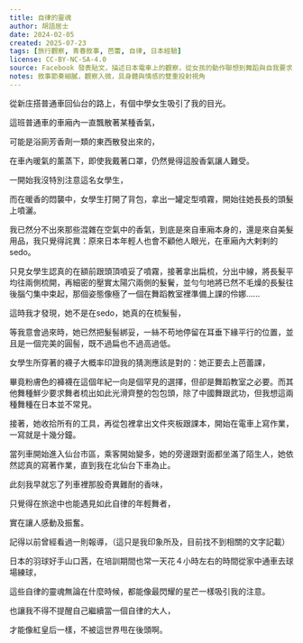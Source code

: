 ```yaml
---
title: 自律的靈魂
author: 胡語居士
date: 2024-02-05
created: 2025-07-23
tags: [旅行觀察, 青春敘事, 芭蕾, 自律, 日本經驗]
license: CC-BY-NC-SA-4.0
source: Facebook 發表貼文，描述日本電車上的觀察，從女孩的動作聯想到舞蹈與自我要求
notes: 敘事節奏細膩，觀察入微，具身體與情感的雙重投射視角
---
```


從新庄搭普通車回仙台的路上，有個中學女生吸引了我的目光。

這班普通車的車廂內一直飄散著某種香氣，

可能是浴廁芳香劑一類的東西散發出來的，

在車內暖氣的薰蒸下，即使我戴著口罩，仍然覺得這股香氣讓人難受。

一開始我沒特別注意這名女學生，

而在暖香的悶襲中，女學生打開了背包，拿出一罐定型噴霧，開始往她長長的頭髮上噴灑。

我已然分不出來那些混雜在空氣中的香氣，到底是來自車廂本身的，還是來自美髮用品，我只覺得詫異：原來日本年輕人也會不顧他人眼光，在車廂內大剌剌的sedo。

只見女學生認真的在額前跟頭頂噴妥了噴霧，接著拿出扁梳，分出中線，將長髮平均往兩側梳開，再細密的壓實太陽穴兩側的髮鬢，並勻勻地將已然不毛燥的長髮往後腦勺集中束起，那個姿態像極了一個在舞蹈教室裡準備上課的伶娜......

這時我才發現，她不是在sedo，她真的在梳髮髻，

等我意會過來時，她已然把髮髻綁妥，一絲不苟地停留在耳垂下緣平行的位置，並且是一個完美的圓髻，既不過扁也不過高過低。

女學生所穿著的襪子大概率印證我的猜測應該是對的：她正要去上芭蕾課，

畢竟粉膚色的褲襪在這個年紀一向是個罕見的選擇，但卻是舞蹈教室之必要。而其他舞種鮮少要求舞者梳出如此光滑齊整的包包頭，除了中國舞跟武功，但我想這兩種舞種在日本並不常見。

接著，她收拾所有的工具，再從包裡拿出文件夾板跟課本，開始在電車上寫作業，一寫就是十幾分鐘。

當列車開始進入仙台市區，乘客開始變多，她的旁邊跟對面都坐滿了陌生人，她依然認真的寫著作業，直到我在北仙台下車為止。

此刻我早就忘了列車裡那股奇異難耐的香味，

只覺得在旅途中也能遇見如此自律的年輕舞者，

實在讓人感動及振奮。

記得以前曾經看過一則報導，（這只是我印象所及，目前找不到相關的文字記載）

日本的羽球好手山口茜，在培訓期間也常一天花４小時左右的時間從家中通車去球場練球，

這些自律的靈魂無論在什麼時候，都能像最閃耀的星芒一樣吸引我的注意。

也讓我不得不提醒自己繼續當一個自律的大人，

才能像紅皇后一樣，不被這世界甩在後頭啊。
